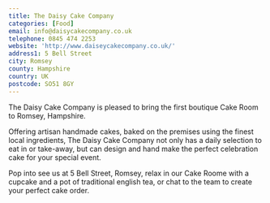 ```yaml
---
title: The Daisy Cake Company
categories: [Food]
email: info@daisycakecompany.co.uk
telephone: 0845 474 2253
website: 'http://www.daiseycakecompany.co.uk/'
address1: 5 Bell Street
city: Romsey
county: Hampshire
country: UK
postcode: SO51 8GY
---
```

The Daisy Cake Company is pleased to bring the first boutique Cake Room to Romsey, Hampshire.

Offering artisan handmade cakes, baked on the premises using the finest local ingredients, The Daisy Cake Company not only has a daily selection to eat in or take-away, but can design and hand make the perfect celebration cake for your special event.

Pop into see us at 5 Bell Street, Romsey, relax in our Cake Roome with a cupcake and a pot of traditional english tea, or chat to the team to create your perfect cake order.
